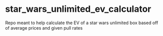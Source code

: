 # star_wars_unlimited_ev_calculator
Repo meant to help calculate the EV of a star wars unlimited box based off of average prices and given pull rates
